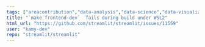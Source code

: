 ```yaml
---
tags: ["areacontribution","data-analysis","data-science","data-visualization","deep-learning","developer-tools","machine-learning","python","streamlit","typeenhancement"]
title: "`make frontend-dev`  fails during build under WSL2"
html_url: "https://github.com/streamlit/streamlit/issues/11559"
user: "kamy-dev"
repo: "streamlit/streamlit"
---
```


